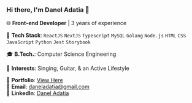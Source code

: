### Hi there, I'm Danel Adatia 👋

🌐 **Front-end Developer** | 3 years of experience

🔧 **Tech Stack**:  `ReactJS` `NextJS` `Typescript` `MySQL` `Golang` `Node.js` `HTML` `CSS` `JavaScript` `Python` `Jest` `Storybook`

🎓 **B.Tech.**: Computer Science Engineering

🎸 **Interests**: Singing, Guitar, & an Active Lifestyle

🔗 **Portfolio**: [View Here](https://sugarbee3.com/)  
📧 **Email**: daneladatia@gmail.com  
🔗 **LinkedIn**: [Danel Adatia](https://www.linkedin.com/in/danel-adatia-4b3019203/)

